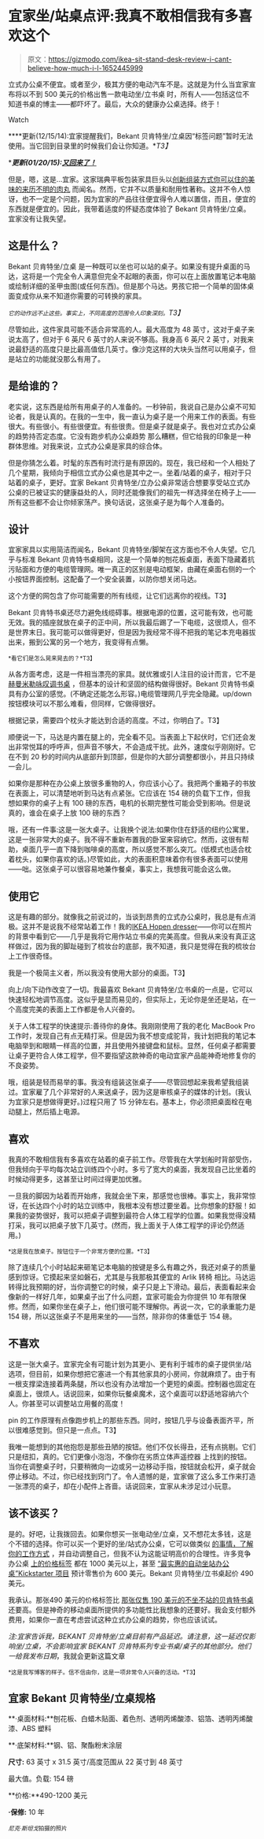 # 宜家坐/站桌点评:我真不敢相信我有多喜欢这个

> 原文：<https://gizmodo.com/ikea-sit-stand-desk-review-i-cant-believe-how-much-i-l-1652445999>

立式办公桌不便宜。或者至少，极其方便的电动汽车不是。这就是为什么当宜家宣布将以不到 500 美元的价格出售一款电动坐/立书桌 时，所有人——包括这位不知道书桌的博主——都吓坏了。最后，大众的健康办公桌选择。终于！

Watch

****更新(12/15/14):宜家提醒我们，Bekant 贝肯特坐/立桌因“标签问题”暂时无法使用。当它回到目录里的时候我们会让你知道。**T3】*

****更新(01/20/15):***[***又回来了！***](http://www.ikea.com/us/en/catalog/categories/departments/workspaces/18960/)

但是，嗯，这是…宜家。这家瑞典平板包装家具巨头以[创新组装方式](http://gizmodo.com/ikeas-new-furniture-assembles-in-minutes-without-a-sing-1641713427)[你可以住的](http://gizmodo.com/what-living-in-an-ikea-would-look-like-5799730)[美味的来历不明的肉丸](http://gawker.com/5986677/ikea-stops-serving-meatballs-after-some-found-to-contain-horse-meat) 而闻名。然而，它并不以质量和耐用性著称。这并不令人惊讶，也不一定是个问题，因为宜家的产品往往便宜得令人难以置信，而且，便宜的东西就是便宜的。因此，我带着适度的怀疑态度体验了 Bekant 贝肯特坐/立桌。宜家没有让我失望。

## 这是什么？

Bekant 贝肯特坐/立桌 是一种既可以坐也可以站的桌子。如果没有提升桌面的马达，这将是一个完全令人满意但完全不起眼的表面，你可以在上面放置笔记本电脑或绘制详细的圣甲虫图(或任何东西)。但是那个马达。男孩它把一个简单的固体桌面变成你从来不知道你需要的可转换的家具。

*<small>它的动作远不止这些。事实上，不同高度的范围令人印象深刻。</small>T3】*

尽管如此，这件家具可能不适合非常高的人。最大高度为 48 英寸，这对于桌子来说太高了，但对于 6 英尺 6 英寸的人来说不够高。我身高 6 英尺 2 英寸，对我来说最舒适的高度只是比最高值低几英寸。像沙克这样的大块头当然可以用桌子，但是站立的功能就没那么有用了。

## 是给谁的？

老实说，这东西是给所有用桌子的人准备的。一秒钟前，我说自己是办公桌不可知论者，我是认真的。在我的一生中，我一直认为桌子是一个用来工作的表面。有些很大。有些很小。有些很便宜。有些很贵。但是桌子就是桌子。我也对立式办公桌的趋势持否定态度。它没有跑步机办公桌趋势 那么糟糕，但它给我的印象是一种群体思维。对我来说，立式办公桌是家具的综合体。

但是你猜怎么着。时髦的东西有时流行是有原因的。现在，我已经和一个人相处了几个星期，我倾向于相信立式办公桌也是其中之一。坐着/站着的桌子，相对于只站着的桌子，更好。宜家 Bekant 贝肯特坐/立办公桌非常适合想要享受站立式办公桌的已被证实的健康益处的人，同时还能像我们的祖先一样选择坐在椅子上——所有这些都不会让你倾家荡产。换句话说，这张桌子是为每个人准备的。

## 设计

宜家家具以实用简洁而闻名，Bekant 贝肯特坐/脚架在这方面也不令人失望。它几乎与标准 Bekant 贝肯特书桌相同，这是一个简单的刨花板桌面，表面下隐藏着抗污贴面和方便的电缆管理网。唯一真正的区别是电动框架，由藏在桌面右侧的一个小按钮界面控制。这配备了一个安全装置，以防你想关闭马达。

这个方便的网包含了你可能需要的所有线缆，让它们远离你的视线。T3】

Bekant 贝肯特书桌还尽力避免线缆碍事。根据电源的位置，这可能有效，也可能无效。我的插座就放在桌子的正中间，所以我最后踢了一下电缆，这很烦人，但不是世界末日。我可能可以做得更好，但是因为我经常不得不把我的笔记本充电器拔出来，搬到公寓的另一个地方，我变得有点懒。

<small>*看它们是怎么晃来晃去的？*T3】</small>

从各方面考虑，这是一件相当漂亮的家具。就优雅或引人注目的设计而言，它不是 [赫曼米勒咏叹调书桌](http://www.blessthisstuff.com/stuff/living/tables/aria-desk-by-herman-miller/) ，但基本的设计和坚固的结构做得很好。Bekant 贝肯特书桌具有办公室的感觉。(不确定还能怎么形容。)电缆管理网几乎完全隐藏。up/down 按钮模块可以不那么难看，但同样，它做得很好。

根据记录，需要四个枕头才能达到合适的高度。不过，你明白了。T3】

顺便说一下，马达是内置在腿上的，完全看不见。当表面上下起伏时，它们还会发出非常悦耳的呼呼声，但声音不够大，不会造成干扰。此外，速度似乎刚刚好。它在不到 20 秒的时间内从底部升到顶部，但是你的大部分调整都很小，并且只持续一会儿。

如果你是那种在办公桌上放很多重物的人，你应该小心了。我把两个重箱子的书放在表面上，可以清楚地听到马达有点紧张。它应该在 154 磅的负载下工作，但我想如果你的桌子上有 100 磅的东西，电机的长期完整性可能会受到影响。但是说真的，谁会在桌子上放 100 磅的东西？

哦，还有一件事:这是一张大桌子。让我换个说法:如果你住在舒适的纽约公寓里，这是一张非常大的桌子。我不得不重新布置我的卧室来容纳它。然而，这很有帮助，桌面几乎一直下降到咖啡桌的高度，所以感觉不那么突兀。(低模式也适合枕着枕头，如果你喜欢的话。)尽管如此，大的表面积意味着你有很多表面可以使用——咄。这张桌子可以很容易地兼作餐桌，事实上，我想我可能会这么做。

## 使用它

这是有趣的部分。就像我之前说过的，当谈到昂贵的立式办公桌时，我总是有点消极。这并不是说我不经常站着工作！我的[IKEA Hopen dresser](http://www.ikea.com/us/en/catalog/products/40129591/)——你可以在照片的背景中看到它——几乎是我将它用作站立书桌的完美高度。但我从来没有真正这样做过，因为我的脚趾碰到了梳妆台的底部，我不知道，我只是觉得在我的梳妆台上工作很奇怪。

我是一个极简主义者，所以我没有使用大部分的桌面。T3】

向上/向下动作改变了一切。我最喜欢 Bekant 贝肯特坐/立书桌的一点是，它可以快速轻松地调节高度。这似乎是显而易见的，但实际上，无论你是坐还是站，在一个高度完美的表面上工作都是令人兴奋的。

关于人体工程学的快速提示:善待你的身体。我刚刚使用了我的老化 MacBook Pro 工作时，发现自己有点无精打采。但是因为我不想变成驼背，我计划把我的笔记本电脑举到和眼睛一样高的位置，并且使用外接键盘和鼠标。显然，任何桌子都需要让桌子更符合人体工程学，但不要指望这款神奇的电动宜家产品能神奇地修复你的不良姿势。

哦，组装是轻而易举的事。我没有组装这张桌子——尽管回想起来我希望我组装过。宜家雇了几个非常好的人来送桌子，因为这是审核桌子的媒体的计划。(我认为宜家只是想做得更好。)过程只用了 15 分钟左右。基本上，你必须把桌面栓在电动腿上，然后插上电源。

## 喜欢

我真的不敢相信我有多喜欢在站着的桌子前工作。尽管我在大学划船时背部受伤，但我倾向于平均每次站立训练四个小时。多亏了宽大的桌面，我发现自己比坐着的时候动得更多，这甚至让时间过得更加优雅。

一旦我的脚因为站着而开始疼，我就会坐下来，那感觉也很棒。事实上，我非常惊讶，在长达四个小时的站立训练中，我根本没有想过要坐着。比你想象的舒服！如果我的姿势很好，我可以把桌子调整到最符合人体工程学的位置。如果我觉得没精打采，我可以把桌子放下几英寸。(然而，我上面关于人体工程学的评论仍然适用。)

<small>*这是我在放桌子。按钮位于一个非常方便的位置。*T3】</small>

除了连续几个小时站起来砸笔记本电脑的按键是多么有趣之外，我还对桌子的质量感到惊讶。它摸起来坚如磐石，尤其是与我那极其便宜的 Arlik 转椅 相比。马达运转得比我预期的好，当你调整它的时候，桌子只是上下滑动。最后，表面看起来会像新的一样好几年，如果桌子出了什么问题，宜家可能会为你提供 10 年有限保修。然而，如果你坐在桌子上，他们很可能不理解你。再说一次，它的承重能力是 154 磅，所以这张桌子不是用来坐的——当然，除非你的体重低于 154 磅。

## 不喜欢

这是一张大桌子。宜家完全有可能计划为其更小、更有利于城市的桌子提供坐/站选项，但目前，如果你想把它塞进一个有其他家具的小房间，你就麻烦了。由于有一根支撑梁连接着两条腿，所以也没有办法增加一个更短的桌面。控制器也固定在桌面上，很烦人。话说回来，如果你玩餐桌魔术，这个桌面可以舒适地容纳六个人。你甚至可以调整站立用餐的高度！

pin 的工作原理有点像跑步机上的那些东西。同时，按钮几乎与设备表面齐平，所以很难感觉到。但只是一点点。T3】

我唯一能想到的其他抱怨是那些丑陋的按钮。他们不仅长得丑，还有点挑剔。它们只是纽扣，真的。它们更像小泡泡，不像你在劣质立体声遥控器 上找到的按钮。当你在调整桌子时，只要稍微向一边或另一边移动手指，按钮就会松开，桌子就会停止移动。不过，你已经找到窍门了。令人遗憾的是，宜家做了这么多工作来打造一张漂亮的桌子，却在小配件上吝啬。话说回来，宜家从未涉足过小玩意。

## 该不该买？

是的。好吧，让我拨回去。如果你想买一张电动坐/立桌，又不想花太多钱，这是个不错的选择。你可以买一个更好的坐/站式办公桌，它可以做类似 [的事情，了解你的工作方式](http://gizmodo.com/stirs-kinetic-desk-the-smart-sit-and-stand-hybrid-that-1586511134) ，并自动调整自己，但我不认为这能证明高价的合理性。许多竞争办公桌 [上的价格标签](http://lifehacker.com/five-best-standing-desks-1528244287) 都在 1000 美元以上，甚至 [“最实惠的自动坐站办公桌”Kickstarter 项目](https://www.kickstarter.com/projects/2036834894/the-most-affordable-automatic-sit-to-stand-desk) 预计零售价为 600 美元。Bekant 贝肯特坐/立书桌起价 490 美元。

我承认。那张490 美元的价格标签比 [那张仅售 190 美元的不坐不站的贝肯特书桌](http://www.ikea.com/us/en/catalog/products/S79022792/) 还要高。但是神奇的移动桌面所提供的多功能性比我想象的还要好。我会支付额外费用，如果你一直在考虑尝试这种立式办公桌的趋势，你也应该试试。

*注:宜家告诉我，BEKANT 贝肯特坐/立桌目前有产品延迟。请注意，这一延迟仅影响坐/立桌，不会影响宜家 BEKANT 贝肯特系列专业书桌/桌子的其他部分。他们一给我发布日期*，我就会更新这篇文章

<small>*这是我写博客的样子。信不信由你，这是一项非常令人兴奋的活动。*T3】</small>

## **宜家 Bekant 贝肯特坐/立桌规格**

**·桌面材料:**刨花板、白蜡木贴面、着色剂、透明丙烯酸漆、铝箔、透明丙烯酸漆、ABS 塑料

**·底架材料:**钢、铝、聚酯粉末涂层

**尺寸:** 63 英寸 x 31.5 英寸/高度范围从 22 英寸到 48 英寸

最大值。负载: 154 磅

**价格:**490-1200 美元

**·保修:** 10 年

<small>*尼克·斯坦戈*拍摄的照片</small>
